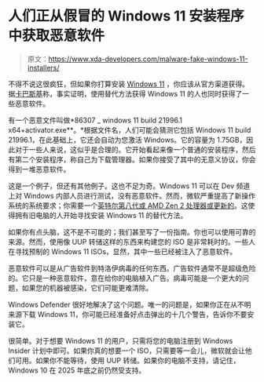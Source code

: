 # 人们正从假冒的 Windows 11 安装程序中获取恶意软件

> 原文：<https://www.xda-developers.com/malware-fake-windows-11-installers/>

不得不说这很疯狂，但如果你打算安装 [Windows 11](https://www.xda-developers.com/windows-11/) ，你应该从官方渠道获得。据[卡巴斯基](https://www.anrdoezrs.net/links/100122946/type/dlg/sid/UUxdaUeUpU3164/https://www.kaspersky.com/blog/fake-windows-11-installers/40718/)称，事实证明，使用替代方法获得 Windows 11 的人也同时获得了一些恶意软件。

有一个恶意文件叫做*86307 _ windows 11 build 21996.1 x64+activator.exe**。*根据文件名，人们可能会猜测它包括 Windows 11 build 21996.1，在此基础上，它还会自动为您激活 Windows。它的容量为 1.75GB，因此对于一些人来说，这似乎是合理的。它开始看起来像一个普通的安装程序，然后有第二个安装程序，称自己为下载管理器。如果你接受了其中的无意义协议，你会得到一堆恶意软件。

这是一个例子，但还有其他例子。这也不足为奇。Windows 11 可以在 Dev 频道上对 Windows 内部人员进行测试，没有恶意软件。然而，微软严重提高了新操作系统的系统要求；你需要一个[英特尔第八代或 AMD Zen 2 处理器或更新的](https://www.xda-developers.com/cpus-compatible-windows-11/)。这使得拥有旧电脑的人开始寻找安装 Windows 11 的替代方法。

如果你有点头脑，这不是不可能的；我们甚至写了一份指南。你也可以使用可靠的来源。然而，使用像 UUP 转储这样的东西来构建您的 ISO 是非常耗时的。一些人在寻找预制的 Windows 11 ISOs，显然，其中一些已经被注入了恶意软件。

恶意软件可以是从广告软件到特洛伊病毒的任何东西。广告软件通常不是超级危险的。它只是一种恶意软件，意在给你的电脑植入广告。病毒可能是一个更大的问题，如果您的机器被感染，它们可能更难清除。

Windows Defender 很好地解决了这个问题。唯一的问题是，如果你正在从不明来源下载 Windows 11，你可能已经准备好点击弹出的十几个警告，告诉你不要安装它。

很简单。对于想要 Windows 11 的用户，只需将您的电脑注册到 Windows Insider 计划中即可。如果你真的想要一个 ISO，只需要等一会儿，微软就会让他们可用。如果你不能等待，使用 UUP 转储。如果你的电脑不支持，请记住，Windows 10 在 2025 年底之前仍然受支持。